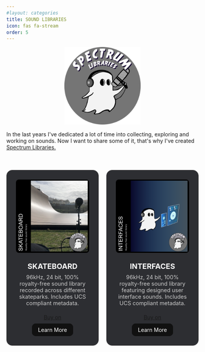 ```yaml
---
#layout: categories
title: SOUND LIBRARIES
icon: fas fa-stream
order: 5
---
```


<style>

/* Logo */
.logo {
    max-width: 100%;
    max-height: 100%;
    height: auto;
    width: 200px;
}

.logo-container {
    text-align: center;
}

/* Gallery view */
.image-gallery{
  margin: 20px 0;
  /*overflow: hidden; 
  padding: 10px 0;*/
}

.grid-container {
  display: flex;
  justify-content: center;
  margin: 0;
}

.grid {
  display: grid;
  grid-template-columns: repeat(2, 1fr);
  grid-gap: 20px;
}

.grid-item {
  position: relative;
  text-align: center;
  background-color: rgb(45, 46, 50); /* Charcoal gray */
  border-radius: 15px;
  padding: 1.5rem;
  transition: transform 0.3s ease-in-out, border-color 0.3s ease-in-out;
  border: 1px solid #444;
}

.grid-item:hover {
  transform: scale(1.02);
  border-color: #888;
  z-index: 10;
}

.grid-item iframe {
  width: 350px;
  height: 225px;
  object-fit: cover;
  border: 0px;
}

/* Product Text */
.product-text {
  margin: 1.25rem 0;
  color: #ccc;
}

.product-text h4 {
  margin: 0 0 0.5rem 0;
  color: #fff;
  font-size: 1.2rem;
}

.product-text p {
  margin: 0;
  font-size: 0.9rem;
  /*text-align: justify;*/
}

/* Buttons */
.purchase-button {
  text-align: center;
  margin-top: 1rem;
}

.learn-more-button {
    display: block;
    width: -moz-fit-content;
    width: fit-content;
    margin: 0.5rem auto 0;
    padding: 8px 16px;
    font-size: 14px;
    text-decoration: none;
    border: none;
    outline: none;
    color: #fff;
    background: #111;
    cursor: pointer;
    position: relative;
    z-index: 0;
    border-radius: 10px;
}

.learn-more-button:before {
    content: '';
    background: linear-gradient(45deg, #ff0000, #ff7300, #fffb00, #48ff00, #00ffd5, #002bff, #7a00ff, #ff00c8, #ff0000);
    position: absolute;
    top: -2px;
    left:-2px;
    background-size: 400%;
    z-index: -1;
    filter: blur(5px);
    width: calc(100% + 4px);
    height: calc(100% + 4px);
    animation: glowing 20s linear infinite;
    opacity: 0;
    transition: opacity .3s ease-in-out;
    border-radius: 10px;
}

.learn-more-button:hover:before {
    opacity: 1;
}

.learn-more-button:after {
    z-index: -1;
    content: '';
    position: absolute;
    width: 100%;
    height: 100%;
    background: #111;
    left: 0;
    top: 0;
    border-radius: 10px;
}

.learn-more-button:active {
    color: #000
}

.learn-more-button:active:after {
    background: transparent;
}

/* Mobile responsiveness */
@media (max-width: 768px) {
  .grid {
    grid-template-columns: repeat(1, 1fr);
  }

  .grid-item {
    width: 90%;
    margin-left: auto;
    margin-right: auto;
  }

  .grid-item iframe {
    width: 100%;
    height: auto;
    padding-bottom: 0;
  }
}

@keyframes glowing {
    0% { background-position: 0 0; }
    50% { background-position: 400% 0; }
    100% { background-position: 0 0; }
}
</style>

<!-- Gumroad button -->
<script src="https://gumroad.com/js/gumroad.js"></script>

<!-- Logo -->
<div class="logo-container">
  <img src="/assets/img/Spectrum-logo.png" alt="Spectrum Logo" class="logo">
</div>

<!-- Intro text -->
<p>In the last years I've dedicated a lot of time into collecting, exploring and working on sounds. Now I want to share some of it, that's why I've created <a href="https://spectrumlibraries.com" target="_blank" rel="noopener noreferrer"> Spectrum Libraries.</a></p>
<br />

<!-- Gallery view -->
<div class="image-gallery">
  <div class="grid-container">
    <div class="grid">
      <div class="grid-item">
        <img src="assets/img/Skateboard_thumbnail.png" alt="Skateboard Sound Library" style="max-width: 100%; height: auto; border-radius: 8px;" width="300" height="300"/>
        <div class="product-text">
          <h4>SKATEBOARD</h4>
          <p>96kHz, 24 bit, 100% royalty-free sound library recorded across different skateparks. Includes UCS compliant metadata.</p>
        </div>
        <div class="purchase-button">
          <a class="gumroad-button" href="https://spectrumlibraries.gumroad.com/l/skateboard">Buy on</a>
          <a href="https://spectrumlibraries.com/skateboard" target="_blank" class="learn-more-button">Learn More</a>
        </div>
      </div>
      <div class="grid-item">
        <img src="/assets/img/Interfaces_thumbnail.png" alt="Interfaces Sound Library" style="max-width: 100%; height: auto; border-radius: 8px;" width="300" height="300"/>
        <div class="product-text">
          <h4>INTERFACES</h4>
          <p>96kHz, 24 bit, 100% royalty-free sound library featuring designed user interface sounds. Includes UCS compliant metadata.</p>
        </div>
        <div class="purchase-button">
          <a class="gumroad-button" href="https://spectrumlibraries.gumroad.com/l/interfaces">Buy on</a>
          <a href="https://spectrumlibraries.com/interfaces" target="_blank" class="learn-more-button">Learn More</a>
        </div>
      </div>
    </div>
  </div>
</div>
